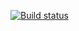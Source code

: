 [![Build status](https://ci.appveyor.com/api/projects/status/ofs3apf79kxlo461?svg=true)](https://ci.appveyor.com/project/RoLexevich/unit-tests-2)
